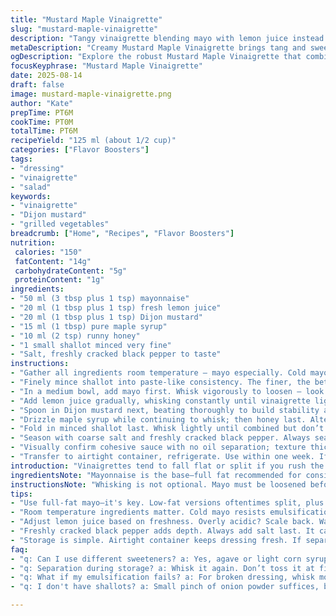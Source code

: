 ```yaml
---
title: "Mustard Maple Vinaigrette"
slug: "mustard-maple-vinaigrette"
description: "Tangy vinaigrette blending mayo with lemon juice instead of cider vinegar, replacing traditional mustard with Dijon for creamier bite. Maple syrup stays, but honey added for deeper sweetness. Garlic swapped for shallot, minced fine. Whisked briskly to emulsify; seasoning with salt and cracked pepper. Keeps a week chilled tightly sealed. Perfect for salads, slaws, or drizzles over grilled veg. Robust, sharp, balanced acidity and subtle sweet notes."
metaDescription: "Creamy Mustard Maple Vinaigrette brings tang and sweetness to salads and grilled veggies, a must-try dressing with rich flavors."
ogDescription: "Explore the robust Mustard Maple Vinaigrette that combines creamy mayo and zesty lemon juice for a tangy dressing bursting with flavor."
focusKeyphrase: "Mustard Maple Vinaigrette"
date: 2025-08-14
draft: false
image: mustard-maple-vinaigrette.png
author: "Kate"
prepTime: PT6M
cookTime: PT0M
totalTime: PT6M
recipeYield: "125 ml (about 1/2 cup)"
categories: ["Flavor Boosters"]
tags:
- "dressing"
- "vinaigrette"
- "salad"
keywords:
- "vinaigrette"
- "Dijon mustard"
- "grilled vegetables"
breadcrumb: ["Home", "Recipes", "Flavor Boosters"]
nutrition: 
 calories: "150"
 fatContent: "14g"
 carbohydrateContent: "5g"
 proteinContent: "1g"
ingredients:
- "50 ml (3 tbsp plus 1 tsp) mayonnaise"
- "20 ml (1 tbsp plus 1 tsp) fresh lemon juice"
- "20 ml (1 tbsp plus 1 tsp) Dijon mustard"
- "15 ml (1 tbsp) pure maple syrup"
- "10 ml (2 tsp) runny honey"
- "1 small shallot minced very fine"
- "Salt, freshly cracked black pepper to taste"
instructions:
- "Gather all ingredients room temperature — mayo especially. Cold mayo resists emulsification and splits easily."
- "Finely mince shallot into paste-like consistency. The finer, the better it dissolves flavor and texture. No chunks here."
- "In a medium bowl, add mayo first. Whisk vigorously to loosen — look for creamy texture, no lumps."
- "Add lemon juice gradually, whisking constantly until vinaigrette lightens in color slightly and thickens. Acid triggers mustard and mayo to thicken."
- "Spoon in Dijon mustard next, beating thoroughly to build stability and tang. Watch mixture become velvety."
- "Drizzle maple syrup while continuing to whisk; then honey last. Alternate sweeteners balances sweetness layered—not cloying."
- "Fold in minced shallot last. Whisk lightly until combined but don’t overmix or shallot pulp will separate."
- "Season with coarse salt and freshly cracked black pepper. Always season near serving time — salt changes emulsion dynamics."
- "Visually confirm cohesive sauce with no oil separation; texture thick enough to coat back of spoon but pourable."
- "Transfer to airtight container, refrigerate. Use within one week. If sauce separates during storage — whisk vigorously before use or add small splash water to re-emulsify."
introduction: "Vinaigrettes tend to fall flat or split if you rush the emulsification. Mayo? Saves steps but demands attention. Swap cider vinegar for lemon on impulse — brighter acidity, punchier aroma. Dijon in place of grainy mustard. Creamier, faster to blend, but less texture contrast. Adding honey alongside maple syrup layers sweetness, prevents single-note flavor. Shallots over garlic — less bite, more nuanced aroma, easier on breath. Whisking matters; don’t just dump. It’s about texture — creamy, glossy, thick enough to cling, thin enough to drizzle. Salt last, because it can kill emulsions or dry flavors prematurely. Store cold, and watch for separation cues—simple fix with a quick whisk or splash of water. No tricks, just fundamentals. You want your dressing to sing, not sputter."
ingredientsNote: "Mayonnaise is the base—full fat recommended for consistency and taste. Avoid low-fat versions; tend to split. Lemon juice substitutes cider vinegar for brighter, cleaner acidity; adjust quantity depending on freshness and personal preference. Dijon mustard gives smooth texture; old-fashioned grainy mustard can be swapped but expect more texture. Maple syrup and honey balance sweetness; substitute either with agave or light corn syrup if unavailable. Shallot minced very fine adds subtle onion aroma without overpowering raw garlic pungency. Salt and freshly cracked black pepper finish, balancing. If limited on shallots, a small pinch of onion powder can suffice but won't replicate fresh aroma exactly. Keep mayo and liquids near room temperature before combining to ease emulsification and prevent curdling."
instructionsNote: "Whisking is not optional. Mayo must be loosened before adding acidic components to prevent lumps and splitting. Acid activates emulsifying agents in Dijon and mayo simultaneously—add slowly, whisk continuously. Maple syrup and honey introduced late maintain brightness and prevent turning greasy. Finely minced shallot folded in last prevents tough bites or uneven bits. Season close to serving time; salt can destabilize emulsions if mixed too early. Watch for sauce thickening and color lightening as signs acidity is working properly—whisk time varies, rely on visual and tactile cues not strict minutes. If dressing separates in fridge, vigorous whisking or minimal addition of cold water resets emulsion—never throw away sauce at first sign of separation. Use airtight jar to slow down oxidation and flavor loss."
tips:
- "Use full-fat mayo—it's key. Low-fat versions oftentimes split, plus texture suffers. Look for brand with simple ingredients."
- "Room temperature ingredients matter. Cold mayo resists emulsification. Must whisk vigorously as acid hits mayo. Watch texture change."
- "Adjust lemon juice based on freshness. Overly acidic? Scale back. Want bolder flavor? Add a touch more, but balance is crucial."
- "Freshly cracked black pepper adds depth. Always add salt last. It can disrupt emulsification if done early. Timing matters here."
- "Storage is simple. Airtight container keeps dressing fresh. If separation happens? Give it a good whisk or add water cautiously."
faq:
- "q: Can I use different sweeteners? a: Yes, agave or light corn syrup here. Maple and honey layered sweetness. Both work."
- "q: Separation during storage? a: Whisk it again. Don’t toss it at first sight of separation. Little water sometimes fixes that."
- "q: What if my emulsification fails? a: For broken dressing, whisk more. Adding warm water might help reconnect ingredients too."
- "q: I don't have shallots? a: Small pinch of onion powder suffices, but don't expect same aroma. Fresh is always better, if available."

---
```


